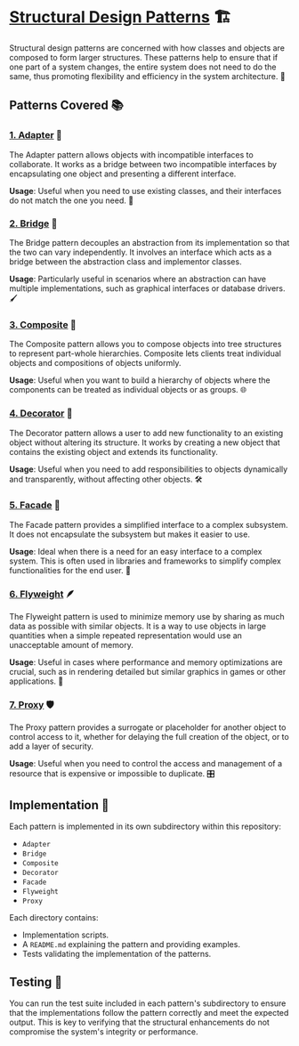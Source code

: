# [Structural Design Patterns](../../) 🏗️

Structural design patterns are concerned with how classes and objects are composed to form larger structures. These patterns help to ensure that if one part of a system changes, the entire system does not need to do the same, thus promoting flexibility and efficiency in the system architecture. 🎯

## Patterns Covered 📚

### [1. Adapter](./Adapter/) 🔄
The Adapter pattern allows objects with incompatible interfaces to collaborate. It works as a bridge between two incompatible interfaces by encapsulating one object and presenting a different interface.

**Usage**: Useful when you need to use existing classes, and their interfaces do not match the one you need. 🌉

### [2. Bridge](./Bridge/) 🌉
The Bridge pattern decouples an abstraction from its implementation so that the two can vary independently. It involves an interface which acts as a bridge between the abstraction class and implementor classes.

**Usage**: Particularly useful in scenarios where an abstraction can have multiple implementations, such as graphical interfaces or database drivers. 🖌️

### [3. Composite](./Composite/) 🌳
The Composite pattern allows you to compose objects into tree structures to represent part-whole hierarchies. Composite lets clients treat individual objects and compositions of objects uniformly.

**Usage**: Useful when you want to build a hierarchy of objects where the components can be treated as individual objects or as groups. 🌐

### [4. Decorator](./Decorator/) 🎨
The Decorator pattern allows a user to add new functionality to an existing object without altering its structure. It works by creating a new object that contains the existing object and extends its functionality.

**Usage**: Useful when you need to add responsibilities to objects dynamically and transparently, without affecting other objects. 🛠️

### [5. Facade](./Facade/) 🏢
The Facade pattern provides a simplified interface to a complex subsystem. It does not encapsulate the subsystem but makes it easier to use.

**Usage**: Ideal when there is a need for an easy interface to a complex system. This is often used in libraries and frameworks to simplify complex functionalities for the end user. 📐

### [6. Flyweight](./Flyweight/) 🪶
The Flyweight pattern is used to minimize memory use by sharing as much data as possible with similar objects. It is a way to use objects in large quantities when a simple repeated representation would use an unacceptable amount of memory.

**Usage**: Useful in cases where performance and memory optimizations are crucial, such as in rendering detailed but similar graphics in games or other applications. 🔁

### [7. Proxy](./Proxy/) 🛡️
The Proxy pattern provides a surrogate or placeholder for another object to control access to it, whether for delaying the full creation of the object, or to add a layer of security.

**Usage**: Useful when you need to control the access and management of a resource that is expensive or impossible to duplicate. 🎛️

## Implementation 🔧
Each pattern is implemented in its own subdirectory within this repository:
- `Adapter`
- `Bridge`
- `Composite`
- `Decorator`
- `Facade`
- `Flyweight`
- `Proxy`

Each directory contains:
- Implementation scripts.
- A `README.md` explaining the pattern and providing examples.
- Tests validating the implementation of the patterns.

## Testing 🧪

You can run the test suite included in each pattern's subdirectory to ensure that the implementations follow the pattern correctly and meet the expected output. This is key to verifying that the structural enhancements do not compromise the system's integrity or performance.